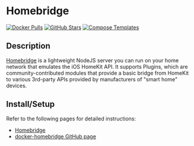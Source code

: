 # Homebridge

[![Docker Pulls](https://img.shields.io/docker/pulls/oznu/homebridge?style=flat-square&color=607D8B&label=docker%20pulls&logo=docker)](https://hub.docker.com/r/oznu/homebridge)
[![GitHub Stars](https://img.shields.io/github/stars/oznu/docker-homebridge?style=flat-square&color=607D8B&label=github%20stars&logo=github)](https://github.com/oznu/docker-homebridge)
[![Compose Templates](https://img.shields.io/static/v1?style=flat-square&color=607D8B&label=compose&message=templates)](https://github.com/GhostWriters/DockSTARTer/tree/master/compose/.apps/homebridge)

## Description

[Homebridge](https://github.com/oznu/homebridge) is a lightweight NodeJS server you can run on your
home network that emulates the iOS HomeKit API. It supports Plugins, which are community-contributed
modules that provide a basic bridge from HomeKit to various 3rd-party APIs provided by manufacturers
of "smart home" devices.

## Install/Setup

Refer to the following pages for detailed instructions:

- [Homebridge](https://homebridge.io/)
- [docker-homebridge GitHub page](https://github.com/oznu/docker-homebridge)
